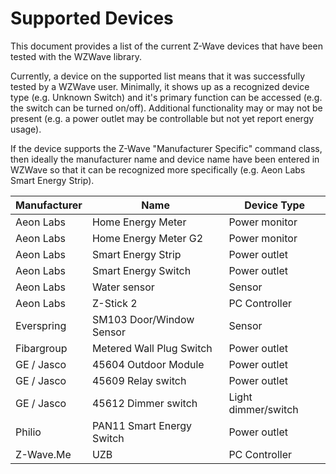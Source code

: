 # Supported Devices

This document provides a list of the current Z-Wave devices that have been tested with the WZWave library.

Currently, a device on the supported list means that it was successfully tested by a WZWave user. Minimally, it shows up as a recognized device type (e.g. Unknown Switch) and it's primary function can be accessed (e.g. the switch can be turned on/off). Additional functionality may or may not be present (e.g. a power outlet may be controllable but not yet report energy usage).

If the device supports the Z-Wave "Manufacturer Specific" command class, then ideally the manufacturer name and device name have been entered in WZWave so that it can be recognized more specifically (e.g. Aeon Labs Smart Energy Strip).

Manufacturer | Name                      | Device Type         
-------------|---------------------------|-------------------- 
Aeon Labs    | Home Energy Meter         | Power monitor        
Aeon Labs    | Home Energy Meter G2      | Power monitor        
Aeon Labs    | Smart Energy Strip        | Power outlet        
Aeon Labs    | Smart Energy Switch       | Power outlet        
Aeon Labs    | Water sensor              | Sensor        
Aeon Labs    | Z-Stick 2                 | PC Controller       
Everspring   | SM103 Door/Window Sensor  | Sensor
Fibargroup   | Metered Wall Plug Switch  | Power outlet        
GE / Jasco   | 45604 Outdoor Module      | Power outlet        
GE / Jasco   | 45609 Relay switch        | Power outlet        
GE / Jasco   | 45612 Dimmer switch       | Light dimmer/switch        
Philio       | PAN11 Smart Energy Switch | Power outlet
Z-Wave.Me    | UZB                       | PC Controller
